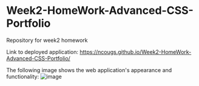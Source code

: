# Week2-HomeWork-Advanced-CSS-Portfolio
Repository for week2 homework

Link to deployed application: https://ncougs.github.io/Week2-HomeWork-Advanced-CSS-Portfolio/

The following image shows the web application's appearance and functionality:
![image](https://user-images.githubusercontent.com/84214872/120600540-3cd52800-c48c-11eb-8c5f-7e31953a96fe.png)


